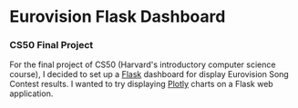 # Eurovision Flask Dashboard

### CS50 Final Project
For the final project of CS50 (Harvard's introductory computer science course), I decided to set up a [Flask](https://palletsprojects.com/p/flask/) dashboard for display Eurovision Song Contest results.
I wanted to try displaying [Plotly](https://plotly.com/python/) charts on a Flask web application.
